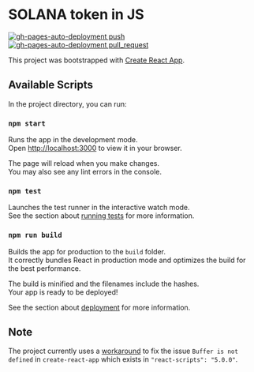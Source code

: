 # SOLANA token in JS

[![gh-pages-auto-deployment push](https://github.com/gaurav-12/solana-token-js-questbook/actions/workflows/main.yml/badge.svg?branch=main&event=push)](https://github.com/gaurav-12/solana-token-js-questbook/actions/workflows/main.yml) [![gh-pages-auto-deployment pull_request](https://github.com/gaurav-12/solana-token-js-questbook/actions/workflows/main.yml/badge.svg?branch=main&event=pull_request)](https://github.com/gaurav-12/solana-token-js-questbook/actions/workflows/main.yml)

This project was bootstrapped with [Create React App](https://github.com/facebook/create-react-app).

## Available Scripts

In the project directory, you can run:

### `npm start`

Runs the app in the development mode.\
Open [http://localhost:3000](http://localhost:3000) to view it in your browser.

The page will reload when you make changes.\
You may also see any lint errors in the console.

### `npm test`

Launches the test runner in the interactive watch mode.\
See the section about [running tests](https://facebook.github.io/create-react-app/docs/running-tests) for more information.

### `npm run build`

Builds the app for production to the `build` folder.\
It correctly bundles React in production mode and optimizes the build for the best performance.

The build is minified and the filenames include the hashes.\
Your app is ready to be deployed!

See the section about [deployment](https://facebook.github.io/create-react-app/docs/deployment) for more information.

## Note

The project currently uses a [workaround](https://stackoverflow.com/questions/68707553/uncaught-referenceerror-buffer-is-not-defined/71205013#71205013) to fix the issue `Buffer is not defined` in `create-react-app` which exists in `"react-scripts": "5.0.0"`.
